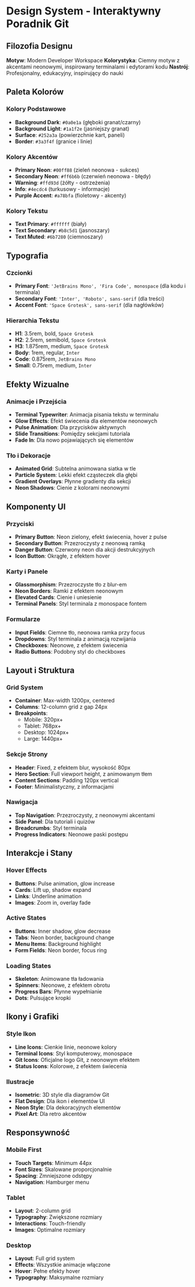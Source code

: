 # Design System - Interaktywny Poradnik Git

## Filozofia Designu

**Motyw**: Modern Developer Workspace
**Kolorystyka**: Ciemny motyw z akcentami neonowymi, inspirowany terminalami i edytorami kodu
**Nastrój**: Profesjonalny, edukacyjny, inspirujący do nauki

## Paleta Kolorów

### Kolory Podstawowe
- **Background Dark**: `#0a0e1a` (głęboki granat/czarny)
- **Background Light**: `#1a1f2e` (jasniejszy granat)
- **Surface**: `#252a3a` (powierzchnie kart, paneli)
- **Border**: `#3a3f4f` (granice i linie)

### Kolory Akcentów
- **Primary Neon**: `#00ff88` (zieleń neonowa - sukces)
- **Secondary Neon**: `#ff6b6b` (czerwień neonowa - błędy)
- **Warning**: `#ffd93d` (żółty - ostrzeżenia)
- **Info**: `#4ecdc4` (turkusowy - informacje)
- **Purple Accent**: `#a78bfa` (fioletowy - akcenty)

### Kolory Tekstu
- **Text Primary**: `#ffffff` (biały)
- **Text Secondary**: `#b8c5d1` (jasnoszary)
- **Text Muted**: `#6b7280` (ciemnoszary)

## Typografia

### Czcionki
- **Primary Font**: `'JetBrains Mono', 'Fira Code', monospace` (dla kodu i terminala)
- **Secondary Font**: `'Inter', 'Roboto', sans-serif` (dla treści)
- **Accent Font**: `'Space Grotesk', sans-serif` (dla nagłówków)

### Hierarchia Tekstu
- **H1**: 3.5rem, bold, `Space Grotesk`
- **H2**: 2.5rem, semibold, `Space Grotesk`
- **H3**: 1.875rem, medium, `Space Grotesk`
- **Body**: 1rem, regular, `Inter`
- **Code**: 0.875rem, `JetBrains Mono`
- **Small**: 0.75rem, medium, `Inter`

## Efekty Wizualne

### Animacje i Przejścia
- **Terminal Typewriter**: Animacja pisania tekstu w terminalu
- **Glow Effects**: Efekt świecenia dla elementów neonowych
- **Pulse Animation**: Dla przycisków aktywnych
- **Slide Transitions**: Pomiędzy sekcjami tutoriala
- **Fade In**: Dla nowo pojawiających się elementów

### Tło i Dekoracje
- **Animated Grid**: Subtelna animowana siatka w tle
- **Particle System**: Lekki efekt cząsteczek dla głębi
- **Gradient Overlays**: Płynne gradienty dla sekcji
- **Neon Shadows**: Cienie z kolorami neonowymi

## Komponenty UI

### Przyciski
- **Primary Button**: Neon zielony, efekt świecenia, hover z pulse
- **Secondary Button**: Przezroczysty z neonową ramką
- **Danger Button**: Czerwony neon dla akcji destrukcyjnych
- **Icon Button**: Okrągłe, z efektem hover

### Karty i Panele
- **Glassmorphism**: Przezroczyste tło z blur-em
- **Neon Borders**: Ramki z efektem neonowym
- **Elevated Cards**: Cienie i uniesienie
- **Terminal Panels**: Styl terminala z monospace fontem

### Formularze
- **Input Fields**: Ciemne tło, neonowa ramka przy focus
- **Dropdowns**: Styl terminala z animacją rozwijania
- **Checkboxes**: Neonowe, z efektem świecenia
- **Radio Buttons**: Podobny styl do checkboxes

## Layout i Struktura

### Grid System
- **Container**: Max-width 1200px, centered
- **Columns**: 12-column grid z gap 24px
- **Breakpoints**: 
  - Mobile: 320px+
  - Tablet: 768px+
  - Desktop: 1024px+
  - Large: 1440px+

### Sekcje Strony
- **Header**: Fixed, z efektem blur, wysokość 80px
- **Hero Section**: Full viewport height, z animowanym tłem
- **Content Sections**: Padding 120px vertical
- **Footer**: Minimalistyczny, z informacjami

### Nawigacja
- **Top Navigation**: Przezroczysty, z neonowymi akcentami
- **Side Panel**: Dla tutoriali i quizów
- **Breadcrumbs**: Styl terminala
- **Progress Indicators**: Neonowe paski postępu

## Interakcje i Stany

### Hover Effects
- **Buttons**: Pulse animation, glow increase
- **Cards**: Lift up, shadow expand
- **Links**: Underline animation
- **Images**: Zoom in, overlay fade

### Active States
- **Buttons**: Inner shadow, glow decrease
- **Tabs**: Neon border, background change
- **Menu Items**: Background highlight
- **Form Fields**: Neon border, focus ring

### Loading States
- **Skeleton**: Animowane tła ładowania
- **Spinners**: Neonowe, z efektem obrotu
- **Progress Bars**: Płynne wypełnianie
- **Dots**: Pulsujące kropki

## Ikony i Grafiki

### Style Ikon
- **Line Icons**: Cienkie linie, neonowe kolory
- **Terminal Icons**: Styl komputerowy, monospace
- **Git Icons**: Oficjalne logo Git, z neonowym efektem
- **Status Icons**: Kolorowe, z efektem świecenia

### Ilustracje
- **Isometric**: 3D style dla diagramów Git
- **Flat Design**: Dla ikon i elementów UI
- **Neon Style**: Dla dekoracyjnych elementów
- **Pixel Art**: Dla retro akcentów

## Responsywność

### Mobile First
- **Touch Targets**: Minimum 44px
- **Font Sizes**: Skalowane proporcjonalnie
- **Spacing**: Zmniejszone odstępy
- **Navigation**: Hamburger menu

### Tablet
- **Layout**: 2-column grid
- **Typography**: Zwiększone rozmiary
- **Interactions**: Touch-friendly
- **Images**: Optimalne rozmiary

### Desktop
- **Layout**: Full grid system
- **Effects**: Wszystkie animacje włączone
- **Hover**: Pełne efekty hover
- **Typography**: Maksymalne rozmiary